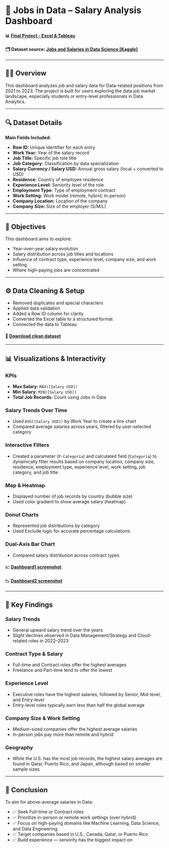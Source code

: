 # 💼 Jobs in Data – Salary Analysis Dashboard

#### 📊 [Final Project - Excel & Tableau](https://public.tableau.com/app/profile/ileana.gisele.velazquez/viz/Jobs-in-data/Dashboard1 "Link to final project")
#### 🗂️ Dataset source: [Jobs and Salaries in Data Science (Kaggle)](https://www.kaggle.com/datasets/hummaamqaasim/jobs-in-data "Link to dataset")

---

## 👩‍💻 Overview

This dashboard analyzes job and salary data for Data-related positions from 2021 to 2023. The project is built for users exploring the data job market landscape, especially students or entry-level professionals in Data Analytics.

---

## 🔍 Dataset Details

**Main Fields Included:**
- **Row ID:** Unique identifier for each entry
- **Work Year:** Year of the salary record
- **Job Title:** Specific job role title
- **Job Category:** Classification by data specialization
- **Salary Currency / Salary USD:** Annual gross salary (local + converted to USD)
- **Residence:** Country of employee residence
- **Experience Level:** Seniority level of the role
- **Employment Type:** Type of employment contract
- **Work Setting:** Work model (remote, hybrid, in-person)
- **Company Location:** Location of the company
- **Company Size:** Size of the employer (S/M/L)

---

## 🎯 Objectives

This dashboard aims to explore:
- Year-over-year salary evolution
- Salary distribution across job titles and locations
- Influence of contract type, experience level, company size, and work setting
- Where high-paying jobs are concentrated

---

## ⚙️ Data Cleaning & Setup

- Removed duplicates and special characters
- Applied data validation
- Added a Row ID column for clarity
- Converted the Excel table to a structured format
- Connected the data to Tableau

#### 🔗 [Download clean dataset](https://github.com/ileana-gisele/Jobs-in-Data/blob/master/DB_Jobs-in-data.xlsx)

---

## 📊 Visualizations & Interactivity

### KPIs
- **Max Salary:** `MAX([Salary USD])`
- **Min Salary:** `MIN([Salary USD])`
- **Total Job Records:** Count using Jobs in Data

### Salary Trends Over Time
- Used `AVG([Salary USD])` by Work Year to create a line chart
- Compared average salaries across years, filtered by user-selected category

### Interactive Filters
- Created a parameter (`P-Categoría`) and calculated field (`Categoría`) to dynamically filter results based on company location, company size, residence, employment type, experience level, work setting, job category, and job title.

### Map & Heatmap
- Displayed number of job records by country (bubble size)
- Used color gradient to show average salary (heatmap)

### Donut Charts
- Represented job distributions by category
- Used Exclude logic for accurate percentage calculations

### Dual-Axis Bar Chart
- Compared salary distribution across contract types


#### 📈 [Dashboard1 screenshot](https://github.com/ileana-gisele/Jobs-in-Data/blob/master/assets/img_Dashboard1.png "First dashboard screenshot")
#### 📉 [Dashboard2 screenshot](https://github.com/ileana-gisele/Jobs-in-Data/blob/master/assets/img_Dashboard2.png "Second dashboard screenshot")

---

## 📌 Key Findings

### Salary Trends
- General upward salary trend over the years
- Slight declines observed in Data Management/Strategy and Cloud-related roles in 2022–2023

### Contract Type & Salary
- Full-time and Contract roles offer the highest averages
- Freelance and Part-time tend to offer the lowest

### Experience Level
- Executive roles have the highest salaries, followed by Senior, Mid-level, and Entry-level
- Entry-level roles typically earn less than half the global average

### Company Size & Work Setting
- Medium-sized companies offer the highest average salaries
- In-person jobs pay more than remote and hybrid

### Geography
- While the U.S. has the most job records, the highest salary averages are found in Qatar, Puerto Rico, and Japan, although based on smaller sample sizes

---

## 🧠 Conclusion

To aim for above-average salaries in Data:
- ✅ Seek Full-time or Contract roles
- ✅ Prioritize in-person or remote work settings (over hybrid)
- ✅ Focus on high-paying domains like Machine Learning, Data Science, and Data Engineering
- ✅ Target companies based in U.S., Canada, Qatar, or Puerto Rico
- ✅ Build experience — seniority has the biggest impact on
